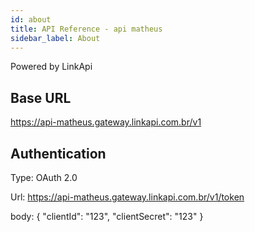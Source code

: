 ```yaml
---
id: about
title: API Reference - api matheus
sidebar_label: About
---
```

Powered by LinkApi


## Base URL


https://api-matheus.gateway.linkapi.com.br/v1


## Authentication

Type: OAuth 2.0

Url: https://api-matheus.gateway.linkapi.com.br/v1/token

body: {
"clientId": "123", 
"clientSecret": "123"
}


